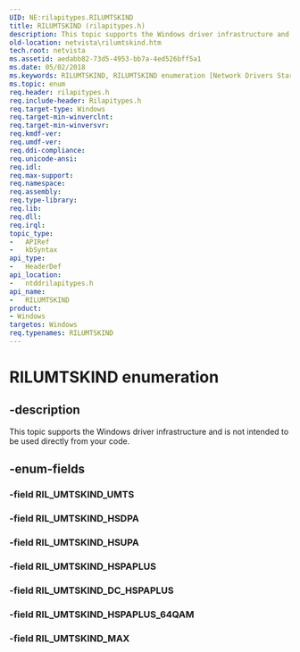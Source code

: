 ```yaml
---
UID: NE:rilapitypes.RILUMTSKIND
title: RILUMTSKIND (rilapitypes.h)
description: This topic supports the Windows driver infrastructure and is not intended to be used directly from your code.
old-location: netvista\rilumtskind.htm
tech.root: netvista
ms.assetid: aedabb82-73d5-4953-bb7a-4ed526bff5a1
ms.date: 05/02/2018
ms.keywords: RILUMTSKIND, RILUMTSKIND enumeration [Network Drivers Starting with Windows Vista], RIL_UMTSKIND_DC_HSPAPLUS, RIL_UMTSKIND_HSDPA, RIL_UMTSKIND_HSPAPLUS, RIL_UMTSKIND_HSPAPLUS_64QAM, RIL_UMTSKIND_HSUPA, RIL_UMTSKIND_MAX, netvista.rilumtskind, ntddrilapitypes/RILUMTSKIND, ntddrilapitypes/RIL_UMTSKIND_DC_HSPAPLUS, ntddrilapitypes/RIL_UMTSKIND_HSDPA, ntddrilapitypes/RIL_UMTSKIND_HSPAPLUS, ntddrilapitypes/RIL_UMTSKIND_HSPAPLUS_64QAM, ntddrilapitypes/RIL_UMTSKIND_HSUPA, ntddrilapitypes/RIL_UMTSKIND_MAX
ms.topic: enum
req.header: rilapitypes.h
req.include-header: Rilapitypes.h
req.target-type: Windows
req.target-min-winverclnt: 
req.target-min-winversvr: 
req.kmdf-ver: 
req.umdf-ver: 
req.ddi-compliance: 
req.unicode-ansi: 
req.idl: 
req.max-support: 
req.namespace: 
req.assembly: 
req.type-library: 
req.lib: 
req.dll: 
req.irql: 
topic_type:
-	APIRef
-	kbSyntax
api_type:
-	HeaderDef
api_location:
-	ntddrilapitypes.h
api_name:
-	RILUMTSKIND
product:
- Windows
targetos: Windows
req.typenames: RILUMTSKIND
---
```


# RILUMTSKIND enumeration


## -description


This topic supports the Windows driver infrastructure and is not intended to be used directly from your code.


## -enum-fields




### -field RIL_UMTSKIND_UMTS


### -field RIL_UMTSKIND_HSDPA


### -field RIL_UMTSKIND_HSUPA


### -field RIL_UMTSKIND_HSPAPLUS


### -field RIL_UMTSKIND_DC_HSPAPLUS


### -field RIL_UMTSKIND_HSPAPLUS_64QAM


### -field RIL_UMTSKIND_MAX

